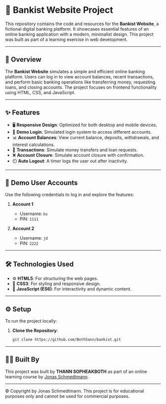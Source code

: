 # 🌟 Bankist Website Project

This repository contains the code and resources for the **Bankist Website**, a fictional digital banking platform. It showcases essential features of an online banking application with a modern, minimalist design. This project was built as part of a learning exercise in web development.

---

## 📝 Overview

The **Bankist Website** simulates a simple and efficient online banking platform. Users can log in to view account balances, recent transactions, and perform basic banking operations like transferring money, requesting loans, and closing accounts. The project focuses on frontend functionality using HTML, CSS, and JavaScript.

---

## ✨ Features

- 🖥️ **Responsive Design**: Optimized for both desktop and mobile devices.
- 🔑 **Demo Login**: Simulated login system to access different accounts.
- 📊 **Account Balances**: View current balance, deposits, withdrawals, and interest calculations.
- 💸 **Transactions**: Simulate money transfers and loan requests.
- ❌ **Account Closure**: Simulate account closure with confirmation.
- ⏲️ **Auto Logout**: A timer logs the user out after inactivity.

---

## 👤 Demo User Accounts

Use the following credentials to log in and explore the features:

1. **Account 1**
   - Username: `bs`
   - PIN: `1111`

2. **Account 2**
   - Username: `jd`
   - PIN: `2222`

---

## 🛠️ Technologies Used

- ⚙️ **HTML5**: For structuring the web pages.
- 🎨 **CSS3**: For styling and responsive design.
- 🧩 **JavaScript (ES6)**: For interactivity and dynamic content.

---

## ⚙️ Setup

To run the project locally:

1. **Clone the Repository**:
   ```bash
   git clone https://github.com/BothSann/bankist.git

---

## 👨‍💻 Built By

This project was built by **THANN SOPHEAKBOTH** as part of an online learning course by [Jonas Schmedtmann](https://codingheroes.io/).

---

© Copyright by Jonas Schmedtmann. This project is for educational purposes only and cannot be used for commercial purposes.
